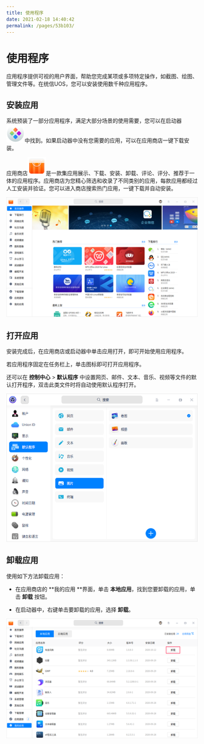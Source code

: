 ```yaml
---
title: 使用程序
date: 2021-02-18 14:40:42
permalink: /pages/53b103/
---
```

# 使用程序

应用程序提供可视的用户界面，帮助您完成某项或多项特定操作，如截图、绘图、管理文件等。在统信UOS，您可以安装使用数千种应用程序。

## 安装应用

系统预装了一部分应用程序，满足大部分场景的使用需要，您可以在启动器![deepin-launcher](fig/deepin-launcher.svg)中找到。如果启动器中没有您需要的应用，可以在应用商店一键下载安装。

应用商店![deepin-appstore](fig/deepin-appstore.svg)是一款集应用展示、下载、安装、卸载、评论、评分、推荐于一体的应用程序。应用商店为您精心筛选和收录了不同类别的应用，每款应用都经过人工安装并验证。您可以进入商店搜索热门应用，一键下载并自动安装。

![1|maininterface](fig/maininterface.png)

## 打开应用

安装完成后，在应用商店或启动器中单击应用打开，即可开始使用应用程序。

若应用程序固定在任务栏上，单击图标即可打开应用程序。

还可以在 **控制中心** > **默认程序** 中设置网页、邮件、文本、音乐、视频等文件的默认打开程序，双击此类文件时将自动使用默认程序打开。

![0|default](fig/cc-navigation.png)

## 卸载应用

使用如下方法卸载应用：

- 在应用商店的 **我的应用 **界面，单击 **本地应用**，找到您要卸载的应用，单击 **卸载** 按钮。

- 在启动器中，右键单击要卸载的应用，选择 **卸载**。

![1|Uninstall](fig/uninstall.png)

